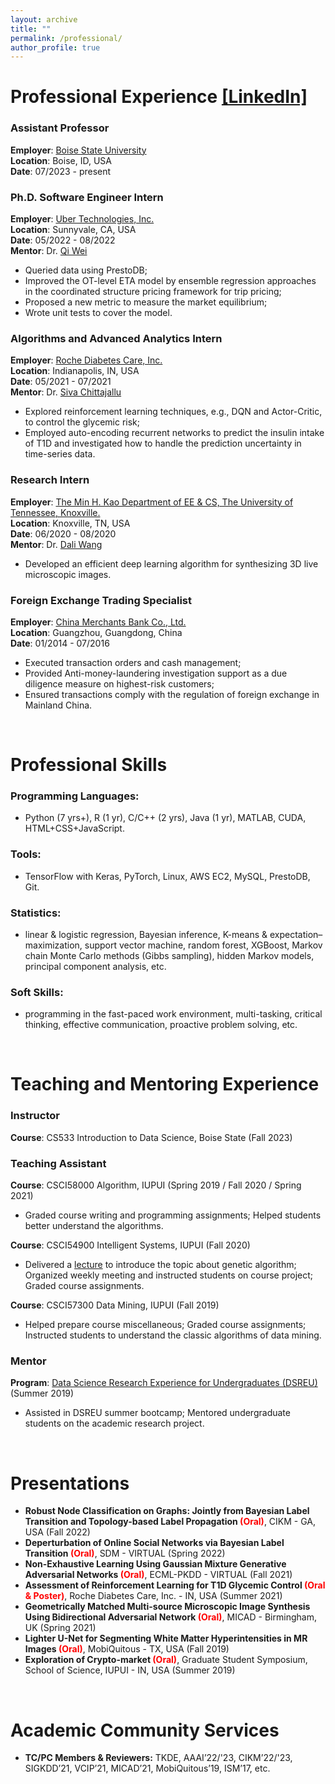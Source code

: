 ```yaml
---
layout: archive
title: ""
permalink: /professional/
author_profile: true
---
```


# Professional Experience [[LinkedIn]](https://www.linkedin.com/in/jun-zhuang-74800957/)

### Assistant Professor
<b>Employer</b>: [Boise State University](https://www.boisestate.edu/coen-cs/) <br>
<b>Location</b>: Boise, ID, USA <br>
<b>Date</b>: 07/2023 - present <br>

### Ph.D. Software Engineer Intern
<b>Employer</b>: [Uber Technologies, Inc.](https://www.uber.com/us/en/about/) <br>
<b>Location</b>: Sunnyvale, CA, USA <br>
<b>Date</b>: 05/2022 - 08/2022 <br>
<b>Mentor</b>: Dr. [Qi Wei](https://sites.google.com/site/qiweiunivcambridge/home) <br>
* Queried data using PrestoDB;
* Improved the OT-level ETA model by ensemble regression approaches in the coordinated structure pricing framework for trip pricing;
* Proposed a new metric to measure the market equilibrium;
* Wrote unit tests to cover the model.

### Algorithms and Advanced Analytics Intern
<b>Employer</b>: [Roche Diabetes Care, Inc.](https://www.roche.com/partnering/diagnostics-areas-of-interest/diabetes-management.htm) <br>
<b>Location</b>: Indianapolis, IN, USA <br>
<b>Date</b>: 05/2021 - 07/2021 <br>
<b>Mentor</b>: Dr. [Siva Chittajallu](https://www.linkedin.com/in/siva-chittajallu-5972918) <br>
* Explored reinforcement learning techniques, e.g., DQN and Actor-Critic, to control the glycemic risk;
* Employed auto-encoding recurrent networks to predict the insulin intake of T1D and investigated how to handle the prediction uncertainty in time-series data.

### Research Intern
<b>Employer</b>: [The Min H. Kao Department of EE & CS, The University of Tennessee, Knoxville.](https://www.eecs.utk.edu/) <br>
<b>Location</b>: Knoxville, TN, USA <br>
<b>Date</b>: 06/2020 - 08/2020 <br>
<b>Mentor</b>: Dr. [Dali Wang](https://www.ornl.gov/staff-profile/dali-wang) <br>
* Developed an efficient deep learning algorithm for synthesizing 3D live microscopic images.

### Foreign Exchange Trading Specialist
<b>Employer</b>: [China Merchants Bank Co., Ltd.](http://english.cmbchina.com/) <br>
<b>Location</b>: Guangzhou, Guangdong, China <br>
<b>Date</b>: 01/2014 - 07/2016 <br>
* Executed transaction orders and cash management;
* Provided Anti-money-laundering investigation support as a due diligence measure on highest-risk customers;
* Ensured transactions comply with the regulation of foreign exchange in Mainland China.

<br>

# Professional Skills

### Programming Languages:
* Python (7 yrs+), R (1 yr), C/C++ (2 yrs), Java (1 yr), MATLAB, CUDA, HTML+CSS+JavaScript.

### Tools: 
* TensorFlow with Keras, PyTorch, Linux, AWS EC2, MySQL, PrestoDB, Git.

### Statistics: 
* linear & logistic regression, Bayesian inference, K-means & expectation–maximization, support vector machine, random forest, XGBoost, Markov chain Monte Carlo methods (Gibbs sampling), hidden Markov models, principal component analysis, etc.

### Soft Skills: 
* programming in the fast-paced work environment, multi-tasking, critical thinking, effective communication, proactive problem solving, etc.

<br>

# Teaching and Mentoring Experience

### Instructor
<b>Course</b>: CS533 Introduction to Data Science, Boise State (Fall 2023) <br>

### Teaching Assistant
<b>Course</b>: CSCI58000 Algorithm, IUPUI (Spring 2019 / Fall 2020 / Spring 2021) <br>
* Graded course writing and programming assignments; Helped students better understand the algorithms. <br>

<b>Course</b>: CSCI54900 Intelligent Systems, IUPUI (Fall 2020) <br>
* Delivered a [lecture](https://www.youtube.com/watch?v=mlJIh8cWHQs) to introduce the topic about genetic algorithm; Organized weekly meeting and instructed students on course project; Graded course assignments. <br>

<b>Course</b>: CSCI57300 Data Mining, IUPUI (Fall 2019) <br>
* Helped prepare course miscellaneous; Graded course assignments; Instructed students to understand the classic algorithms of data mining. <br>

### Mentor
<b>Program</b>: [Data Science Research Experience for Undergraduates (DSREU)](https://seiri.iupui.edu/externalawards/reudatascience.html) (Summer 2019) <br>
* Assisted in DSREU summer bootcamp; Mentored undergraduate students on the academic research project. <br>

<br>

# Presentations
* <b>Robust Node Classification on Graphs: Jointly from Bayesian Label Transition and Topology-based Label Propagation <span style="color:red">(Oral)</span></b>, CIKM - GA, USA (Fall 2022) <br>
* <b>Deperturbation of Online Social Networks via Bayesian Label Transition <span style="color:red">(Oral)</span></b>, SDM - VIRTUAL (Spring 2022) <br>
* <b>Non-Exhaustive Learning Using Gaussian Mixture Generative Adversarial Networks <span style="color:red">(Oral)</span></b>, ECML-PKDD - VIRTUAL (Fall 2021) <br>
* <b>Assessment of Reinforcement Learning for T1D Glycemic Control <span style="color:red">(Oral & Poster)</span></b>, Roche Diabetes Care, Inc. - IN, USA (Summer 2021) <br>
* <b>Geometrically Matched Multi-source Microscopic Image Synthesis Using Bidirectional Adversarial Network <span style="color:red">(Oral)</span></b>, MICAD - Birmingham, UK (Spring 2021) <br>
* <b>Lighter U-Net for Segmenting White Matter Hyperintensities in MR Images <span style="color:red">(Oral)</span></b>, MobiQuitous - TX, USA (Fall 2019) <br>
* <b>Exploration of Crypto-market <span style="color:red">(Oral)</span></b>, Graduate Student Symposium, School of Science, IUPUI - IN, USA (Summer 2019) <br>

<br>

# Academic Community Services
* <b>TC/PC Members & Reviewers:</b> TKDE, AAAI’22/'23, CIKM’22/'23, SIGKDD’21, VCIP’21, MICAD’21, MobiQuitous’19, ISM’17, etc. <br>
